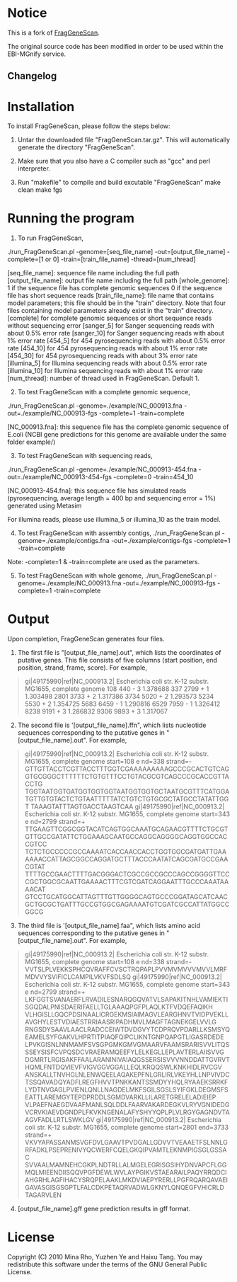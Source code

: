 Notice
======

This is a fork of [FragGeneScan](https://sourceforge.net/projects/fraggenescan/).

The original source code has been modified in order to be used within the EBI-MGnify service.

## Changelog




Installation
=============
To install FragGeneScan, please follow the steps below:

1. Untar the downloaded file "FragGeneScan.tar.gz". This will automatically generate the directory "FragGeneScan".

2. Make sure that you also have a C compiler such as "gcc" and perl interpreter.

3. Run "makefile" to compile and build excutable "FragGeneScan"
	make clean
	make fgs


Running the program
====================
1.  To run FragGeneScan, 

./run_FragGeneScan.pl -genome=[seq_file_name] -out=[output_file_name] -complete=[1 or 0] -train=[train_file_name] -thread=[num_thread]

[seq_file_name]: sequence file name including the full path
[output_file_name]: output file name including the full path
[whole_genome]: 1 if the sequence file has complete genomic sequences
		0 if the sequence file has short sequence reads
[train_file_name]: file name that contains model parameters; this file should be in the "train" directory. 
		   Note that four files containing model parameters already exist in the "train" directory. 
		   [complete] for complete genomic sequences or short sequence reads without sequencing error
		   [sanger_5] for Sanger sequencing reads with about 0.5% error rate
		   [sanger_10] for Sanger sequencing reads with about 1% error rate
		   [454_5] for 454 pyrosequencing reads with about 0.5% error rate
		   [454_10] for 454 pyrosequencing reads with about 1% error rate
		   [454_30] for 454 pyrosequencing reads with about 3% error rate
		   [illumina_5] for Illumina sequencing reads with about 0.5% error rate
		   [illumina_10] for Illumina sequencing reads with about 1% error rate
[num_thread]: number of thread used in FragGeneScan. Default 1.

2. To test FragGeneScan with a complete genomic sequence,

./run_FragGeneScan.pl -genome=./example/NC_000913.fna -out=./example/NC_000913-fgs  -complete=1  -train=complete

[NC_000913.fna]: this sequence file has the complete genomic sequence of E.coli
(NCBI gene predictions for this genome are available under the same folder example/)


3. To test FragGeneScan with sequencing reads,

./run_FragGeneScan.pl -genome=./example/NC_000913-454.fna -out=./example/NC_000913-454-fgs  -complete=0  -train=454_10

[NC_000913-454.fna]: this sequence file has simulated reads (pyrosequencing, average length = 400 bp and sequencing error = 1%) generated using Metasim

For illumina reads, please use illumina_5 or illumina_10 as the train model.

4. To test FragGeneScan with assembly contigs,
./run_FragGeneScan.pl -genome=./example/contigs.fna -out=./example/contigs-fgs  -complete=1  -train=complete

Note: -complete=1 & -train=complete are used as the parameters.

5. To test FragGeneScan with whole genome, 
./run_FragGeneScan.pl -genome=./example/NC_000913.fna -out=./example/NC_000913-fgs  -complete=1  -train=complete

Output
============
Upon completion, FragGeneScan generates four files. 

1. The first file is "[output_file_name].out", which lists the coordinates of putative genes. This file consists of five columns (start position, end position, strand, frame, score).  For example,

>gi|49175990|ref|NC_000913.2| Escherichia coli str. K-12 substr. MG1655, complete genome
108     440     -       3       1.378688
337     2799    +       1       1.303498
2801    3733    +       2       1.317386
3734    5020    +       2       1.293573
5234    5530    +       2       1.354725
5683    6459    -       1       1.290816
6529    7959    -       1       1.326412
8238    9191    +       3       1.286832
9306    9893    +       3       1.317067


2. The second file is  '[output_file_name].ffn", which lists nucleotide sequences corresponding to the putative genes in "[output_file_name].out". For example,

>gi|49175990|ref|NC_000913.2| Escherichia coli str. K-12 substr. MG1655, complete genome start=108 e
nd=338 strand=-
GTTGTTACCTCGTTACCTTTGGTCGAAAAAAAAAGCCCGCACTGTCAGGTGCGGGCTTTTTTCTGTGTTTCCTGTACGCGTCAGCCCGCACCGTTACCTG
TGGTAATGGTGATGGTGGTGGTAATGGTGGTGCTAATGCGTTTCATGGATGTTGTGTACTCTGTAATTTTTATCTGTCTGTGCGCTATGCCTATATTGGT
TAAAGTATTTAGTGACCTAAGTCAA
>gi|49175990|ref|NC_000913.2| Escherichia coli str. K-12 substr. MG1655, complete genome start=343 e
nd=2799 strand=+
TTGAAGTTCGGCGGTACATCAGTGGCAAATGCAGAACGTTTTCTGCGTGTTGCCGATATTCTGGAAAGCAATGCCAGGCAGGGGCAGGTGGCCACCGTCC
TCTCTGCCCCCGCCAAAATCACCAACCACCTGGTGGCGATGATTGAAAAAACCATTAGCGGCCAGGATGCTTTACCCAATATCAGCGATGCCGAACGTAT
TTTTGCCGAACTTTTGACGGGACTCGCCGCCGCCCAGCCGGGGTTCCCGCTGGCGCAATTGAAAACTTTCGTCGATCAGGAATTTGCCCAAATAAAACAT
GTCCTGCATGGCATTAGTTTGTTGGGGCAGTGCCCGGATAGCATCAACGCTGCGCTGATTTGCCGTGGCGAGAAAATGTCGATCGCCATTATGGCCGGCG


3. The third file is '[output_file_name].faa", which lists amino acid sequences corresponding to the putative genes in "[output_file_name].out". For example,

>gi|49175990|ref|NC_000913.2| Escherichia coli str. K-12 substr. MG1655, complete genome start=108 e
nd=338 strand=-
VVTSLPLVEKKSPHCQVRAFFCVSCTRQPAPLPVVMVMVVVMVVLMRFMDVVYSVIFICLCAMPILVKVFSDLSQ
>gi|49175990|ref|NC_000913.2| Escherichia coli str. K-12 substr. MG1655, complete genome start=343 e
nd=2799 strand=+
LKFGGTSVANAERFLRVADILESNARQGQVATVLSAPAKITNHLVAMIEKTISGQDALPNISDAERIFAELLTGLAAAQPGFPLAQLKTFVDQEFAQIKH
VLHGISLLGQCPDSINAALICRGEKMSIAIMAGVLEARGHNVTVIDPVEKLLAVGHYLESTVDIAESTRRIAASRIPADHMVLMAGFTAGNEKGELVVLG
RNGSDYSAAVLAACLRADCCEIWTDVDGVYTCDPRQVPDARLLKSMSYQEAMELSYFGAKVLHPRTITPIAQFQIPCLIKNTGNPQAPGTLIGASRDEDE
LPVKGISNLNNMAMFSVSGPGMKGMVGMAARVFAAMSRARISVVLITQSSSEYSISFCVPQSDCVRAERAMQEEFYLELKEGLLEPLAVTERLAIISVVG
DGMRTLRGISAKFFAALARANINIVAIAQGSSERSISVVVNNDDATTGVRVTHQMLFNTDQVIEVFVIGVGGVGGALLEQLKRQQSWLKNKHIDLRVCGV
ANSKALLTNVHGLNLENWQEELAQAKEPFNLGRLIRLVKEYHLLNPVIVDCTSSQAVADQYADFLREGFHVVTPNKKANTSSMDYYHQLRYAAEKSRRKF
LYDTNVGAGLPVIENLQNLLNAGDELMKFSGILSGSLSYIFGKLDEGMSFSEATTLAREMGYTEPDPRDDLSGMDVARKLLILARETGRELELADIEIEP
VLPAEFNAEGDVAAFMANLSQLDDLFAARVAKARDEGKVLRYVGNIDEDGVCRVKIAEVDGNDPLFKVKNGENALAFYSHYYQPLPLVLRGYGAGNDVTA
AGVFADLLRTLSWKLGV
>gi|49175990|ref|NC_000913.2| Escherichia coli str. K-12 substr. MG1655, complete genome start=2801
end=3733 strand=+
VKVYAPASSANMSVGFDVLGAAVTPVDGALLGDVVTVEAAETFSLNNLGRFADKLPSEPRENIVYQCWERFCQELGKQIPVAMTLEKNMPIGSGLGSSAC
SVVAALMAMNEHCGKPLNDTRLLALMGELEGRISGSIHYDNVAPCFLGGMQLMIEENDIISQQVPGFDEWLWVLAYPGIKVSTAEARAILPAQYRRQDCI
AHGRHLAGFIHACYSRQPELAAKLMKDVIAEPYRERLLPGFRQARQAVAEIGAVASGISGSGPTLFALCDKPETAQRVADWLGKNYLQNQEGFVHICRLD
TAGARVLEN

4. [output_file_name].gff gene prediction results in gff format.


License
============
Copyright (C) 2010 Mina Rho, Yuzhen Ye and Haixu Tang.
You may redistribute this software under the terms of the GNU General Public License.
